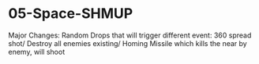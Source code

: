 # 05-Space-SHMUP

Major Changes:
 Random Drops that will trigger different event:
  360 spread shot/ 
  Destroy all enemies existing/ 
  Homing Missile which kills the near by enemy, will shoot

